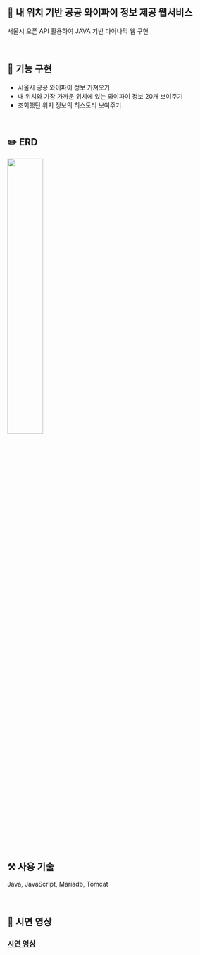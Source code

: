 ## 📍 내 위치 기반 공공 와이파이 정보 제공 웹서비스

서울시 오픈 API 활용하여 JAVA 기반 다이나믹 웹 구현 

<br>

## 📝 기능 구현

- 서울시 공공 와이파이 정보 가져오기
- 내 위치와 가장 가까운 위치에 있는 와이파이 정보 20개 보여주기
- 조회했던 위치 정보의 히스토리 보여주기

<br>

## ✏️ ERD
<img src="https://user-images.githubusercontent.com/68100358/236680164-77f28574-150f-4485-a369-b79a1c24f1b4.png" width="40%" height="40%"/>


<br>

## ⚒️ 사용 기술

Java, JavaScript, Mariadb, Tomcat

<br>

## 🎥 시연 영상

### [시연 영상](https://youtu.be/p3XKk1QjgEU)
